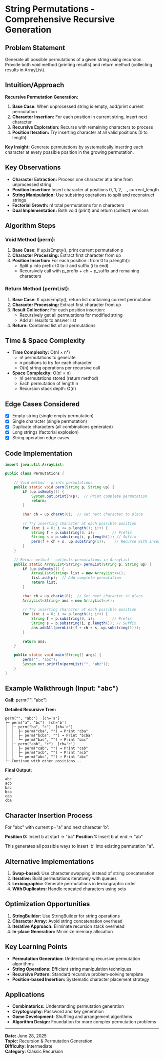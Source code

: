 # String Permutations - Comprehensive Recursive Generation

## Problem Statement
Generate all possible permutations of a given string using recursion. Provide both void method (printing results) and return method (collecting results in ArrayList).

## Intuition/Approach
**Recursive Permutation Generation:**
1. **Base Case:** When unprocessed string is empty, add/print current permutation
2. **Character Insertion:** For each position in current string, insert next character
3. **Recursive Exploration:** Recurse with remaining characters to process
4. **Position Iteration:** Try inserting character at all valid positions (0 to length)

**Key Insight:** Generate permutations by systematically inserting each character at every possible position in the growing permutation.

## Key Observations
- **Character Extraction:** Process one character at a time from unprocessed string
- **Position Insertion:** Insert character at positions 0, 1, 2, ..., current_length
- **String Manipulation:** Use substring operations to split and reconstruct strings
- **Factorial Growth:** n! total permutations for n characters
- **Dual Implementation:** Both void (print) and return (collect) versions

## Algorithm Steps
### Void Method (perm):
1. **Base Case:** If up.isEmpty(), print current permutation p
2. **Character Processing:** Extract first character from up
3. **Position Insertion:** For each position i from 0 to p.length():
   - Split p into prefix (0 to i) and suffix (i to end)
   - Recursively call with p_prefix + ch + p_suffix and remaining characters

### Return Method (permList):
1. **Base Case:** If up.isEmpty(), return list containing current permutation
2. **Character Processing:** Extract first character from up
3. **Result Collection:** For each position insertion:
   - Recursively get all permutations for modified string
   - Add all results to answer list
4. **Return:** Combined list of all permutations

## Time & Space Complexity
- **Time Complexity:** O(n! × n²)
  - n! permutations to generate
  - n positions to try for each character
  - O(n) string operations per recursive call
- **Space Complexity:** O(n! × n)
  - n! permutations stored (return method)
  - Each permutation of length n
  - Recursion stack depth: O(n)

## Edge Cases Considered
- [x] Empty string (single empty permutation)
- [x] Single character (single permutation)
- [x] Duplicate characters (all combinations generated)
- [x] Long strings (factorial explosion)
- [x] String operation edge cases

## Code Implementation
```java
import java.util.ArrayList;

public class Permutations {
    
    // Void method - prints permutations
    public static void perm(String p, String up) {
        if (up.isEmpty()) {
            System.out.println(p);  // Print complete permutation
            return;
        }
        
        char ch = up.charAt(0);  // Get next character to place
        
        // Try inserting character at each possible position
        for (int i = 0; i <= p.length(); i++) {
            String f = p.substring(0, i);        // Prefix
            String s = p.substring(i, p.length()); // Suffix
            perm(f + ch + s, up.substring(1));    // Recurse with insertion
        }
    }
    
    // Return method - collects permutations in ArrayList
    public static ArrayList<String> permList(String p, String up) {
        if (up.isEmpty()) {
            ArrayList<String> list = new ArrayList<>();
            list.add(p);  // Add complete permutation
            return list;
        }
        
        char ch = up.charAt(0);  // Get next character to place
        ArrayList<String> ans = new ArrayList<>();
        
        // Try inserting character at each possible position
        for (int i = 0; i <= p.length(); i++) {
            String f = p.substring(0, i);        // Prefix
            String s = p.substring(i, p.length()); // Suffix
            ans.addAll(permList(f + ch + s, up.substring(1)));
        }
        
        return ans;
    }
    
    public static void main(String[] args) {
        perm("", "abc");
        System.out.println(permList("", "abc"));
    }
}
```

## Example Walkthrough (Input: "abc")
**Call:** perm("", "abc")

**Detailed Recursive Tree:**
```
perm("", "abc")  [ch='a']
├─ perm("a", "bc")  [ch='b']
│  ├─ perm("ba", "c")  [ch='c']
│  │  ├─ perm("cba", "") → Print "cba"
│  │  ├─ perm("bcba", "") → Print "bcba"  
│  │  └─ perm("bac", "") → Print "bac"
│  ├─ perm("abb", "c")  [ch='c']
│  │  ├─ perm("cab", "") → Print "cab"
│  │  ├─ perm("acb", "") → Print "acb"
│  │  └─ perm("abc", "") → Print "abc"
└─ Continue with other positions...
```

**Final Output:**
```
abc
acb
bac
bca
cab
cba
```

## Character Insertion Process
For "abc" with current p="a" and next character 'b':

**Position 0:** Insert b at start → "ba"
**Position 1:** Insert b at end → "ab"

This generates all possible ways to insert 'b' into existing permutation "a".

## Alternative Implementations
1. **Swap-based:** Use character swapping instead of string concatenation
2. **Iterative:** Build permutations iteratively with queues
3. **Lexicographic:** Generate permutations in lexicographic order
4. **With Duplicates:** Handle repeated characters using sets

## Optimization Opportunities
1. **StringBuilder:** Use StringBuilder for string operations
2. **Character Array:** Avoid string concatenation overhead
3. **Iterative Approach:** Eliminate recursion stack overhead
4. **In-place Generation:** Minimize memory allocation

## Key Learning Points
- **Permutation Generation:** Understanding recursive permutation algorithms
- **String Operations:** Efficient string manipulation techniques
- **Recursive Pattern:** Standard recursive problem-solving template
- **Position-based Insertion:** Systematic character placement strategy

## Applications
- **Combinatorics:** Understanding permutation generation
- **Cryptography:** Password and key generation
- **Game Development:** Shuffling and arrangement algorithms
- **Algorithm Design:** Foundation for more complex permutation problems

---
**Date:** June 28, 2025  
**Topic:** Recursion & Permutation Generation  
**Difficulty:** Intermediate  
**Category:** Classic Recursion 